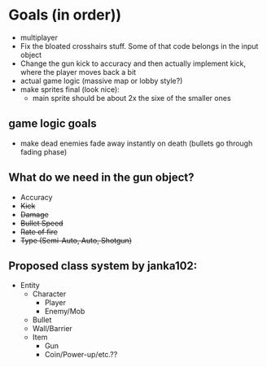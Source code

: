 # Goals (in order))
- multiplayer
- Fix the bloated crosshairs stuff. Some of that code belongs in the input object
- Change the gun kick to accuracy and then actually implement kick, where the player moves back a bit
- actual game logic (massive map or lobby style?)
- make sprites final (look nice):
	- main sprite should be about 2x the sixe of the smaller ones

## game logic goals
- make dead enemies fade away instantly on death (bullets go through fading phase)

## What do we need in the gun object?
- Accuracy
- ~~Kick~~
- ~~Damage~~
- ~~Bullet Speed~~
- ~~Rate of fire~~
- ~~Type (Semi-Auto, Auto, Shotgun)~~

## Proposed class system by janka102:
 - Entity
    - Character
        - Player
        - Enemy/Mob
    - Bullet
    - Wall/Barrier
    - Item
        - Gun
        - Coin/Power-up/etc.??
